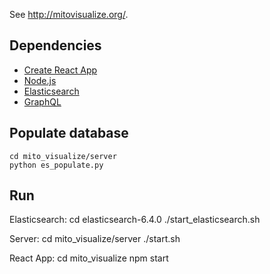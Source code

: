 See http://mitovisualize.org/.

## Dependencies

- [Create React App](https://github.com/facebook/create-react-app)
- [Node.js](https://nodejs.org/)
- [Elasticsearch](https://www.elastic.co/)
- [GraphQL](https://graphql.org/)

## Populate database

    cd mito_visualize/server
    python es_populate.py

## Run

Elasticsearch:
    cd elasticsearch-6.4.0
    ./start_elasticsearch.sh

Server:
    cd mito_visualize/server
    ./start.sh

React App:
    cd mito_visualize
    npm start
